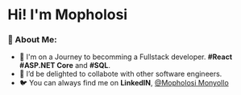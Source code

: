 # Hi! I'm Mopholosi

### 👋 About Me:

- 🌱 I'm on a Journey to becomming a Fullstack developer. **#React** **#ASP.NET Core** and **#SQL**.
- 👯 I’d be delighted to collabote with other software engineers.
- 🐦 You can always find me on **LinkedIN**, [@Mopholosi Monyollo](https://www.linkedin.com/in/mopholosi-monyollo-b184001b2/)


